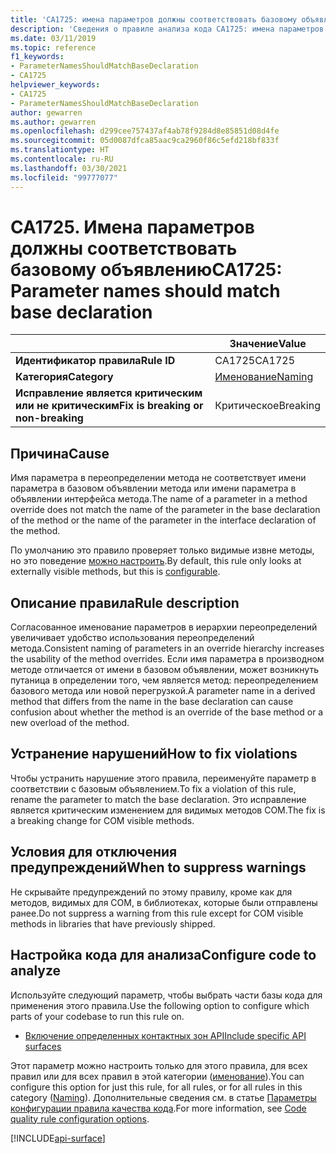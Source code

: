 ```yaml
---
title: 'CA1725: имена параметров должны соответствовать базовому объявлению (анализ кода)'
description: 'Сведения о правиле анализа кода CA1725: имена параметров должны соответствовать базовому объявлению'
ms.date: 03/11/2019
ms.topic: reference
f1_keywords:
- ParameterNamesShouldMatchBaseDeclaration
- CA1725
helpviewer_keywords:
- CA1725
- ParameterNamesShouldMatchBaseDeclaration
author: gewarren
ms.author: gewarren
ms.openlocfilehash: d299cee757437af4ab78f9284d8e85851d08d4fe
ms.sourcegitcommit: 05d0087dfca85aac9ca2960f86c5efd218bf833f
ms.translationtype: HT
ms.contentlocale: ru-RU
ms.lasthandoff: 03/30/2021
ms.locfileid: "99777077"
---
```

# <a name="ca1725-parameter-names-should-match-base-declaration"></a><span data-ttu-id="e4a3a-103">CA1725. Имена параметров должны соответствовать базовому объявлению</span><span class="sxs-lookup"><span data-stu-id="e4a3a-103">CA1725: Parameter names should match base declaration</span></span>

| | <span data-ttu-id="e4a3a-104">Значение</span><span class="sxs-lookup"><span data-stu-id="e4a3a-104">Value</span></span> |
|-|-|
| <span data-ttu-id="e4a3a-105">**Идентификатор правила**</span><span class="sxs-lookup"><span data-stu-id="e4a3a-105">**Rule ID**</span></span> |<span data-ttu-id="e4a3a-106">CA1725</span><span class="sxs-lookup"><span data-stu-id="e4a3a-106">CA1725</span></span>|
| <span data-ttu-id="e4a3a-107">**Категория**</span><span class="sxs-lookup"><span data-stu-id="e4a3a-107">**Category**</span></span> |[<span data-ttu-id="e4a3a-108">Именование</span><span class="sxs-lookup"><span data-stu-id="e4a3a-108">Naming</span></span>](naming-warnings.md)|
| <span data-ttu-id="e4a3a-109">**Исправление является критическим или не критическим**</span><span class="sxs-lookup"><span data-stu-id="e4a3a-109">**Fix is breaking or non-breaking**</span></span> |<span data-ttu-id="e4a3a-110">Критическое</span><span class="sxs-lookup"><span data-stu-id="e4a3a-110">Breaking</span></span>|

## <a name="cause"></a><span data-ttu-id="e4a3a-111">Причина</span><span class="sxs-lookup"><span data-stu-id="e4a3a-111">Cause</span></span>

<span data-ttu-id="e4a3a-112">Имя параметра в переопределении метода не соответствует имени параметра в базовом объявлении метода или имени параметра в объявлении интерфейса метода.</span><span class="sxs-lookup"><span data-stu-id="e4a3a-112">The name of a parameter in a method override does not match the name of the parameter in the base declaration of the method or the name of the parameter in the interface declaration of the method.</span></span>

<span data-ttu-id="e4a3a-113">По умолчанию это правило проверяет только видимые извне методы, но это поведение [можно настроить](#configure-code-to-analyze).</span><span class="sxs-lookup"><span data-stu-id="e4a3a-113">By default, this rule only looks at externally visible methods, but this is [configurable](#configure-code-to-analyze).</span></span>

## <a name="rule-description"></a><span data-ttu-id="e4a3a-114">Описание правила</span><span class="sxs-lookup"><span data-stu-id="e4a3a-114">Rule description</span></span>

<span data-ttu-id="e4a3a-115">Согласованное именование параметров в иерархии переопределений увеличивает удобство использования переопределений метода.</span><span class="sxs-lookup"><span data-stu-id="e4a3a-115">Consistent naming of parameters in an override hierarchy increases the usability of the method overrides.</span></span> <span data-ttu-id="e4a3a-116">Если имя параметра в производном методе отличается от имени в базовом объявлении, может возникнуть путаница в определении того, чем является метод: переопределением базового метода или новой перегрузкой.</span><span class="sxs-lookup"><span data-stu-id="e4a3a-116">A parameter name in a derived method that differs from the name in the base declaration can cause confusion about whether the method is an override of the base method or a new overload of the method.</span></span>

## <a name="how-to-fix-violations"></a><span data-ttu-id="e4a3a-117">Устранение нарушений</span><span class="sxs-lookup"><span data-stu-id="e4a3a-117">How to fix violations</span></span>

<span data-ttu-id="e4a3a-118">Чтобы устранить нарушение этого правила, переименуйте параметр в соответствии с базовым объявлением.</span><span class="sxs-lookup"><span data-stu-id="e4a3a-118">To fix a violation of this rule, rename the parameter to match the base declaration.</span></span> <span data-ttu-id="e4a3a-119">Это исправление является критическим изменением для видимых методов COM.</span><span class="sxs-lookup"><span data-stu-id="e4a3a-119">The fix is a breaking change for COM visible methods.</span></span>

## <a name="when-to-suppress-warnings"></a><span data-ttu-id="e4a3a-120">Условия для отключения предупреждений</span><span class="sxs-lookup"><span data-stu-id="e4a3a-120">When to suppress warnings</span></span>

<span data-ttu-id="e4a3a-121">Не скрывайте предупреждений по этому правилу, кроме как для методов, видимых для COM, в библиотеках, которые были отправлены ранее.</span><span class="sxs-lookup"><span data-stu-id="e4a3a-121">Do not suppress a warning from this rule except for COM visible methods in libraries that have previously shipped.</span></span>

## <a name="configure-code-to-analyze"></a><span data-ttu-id="e4a3a-122">Настройка кода для анализа</span><span class="sxs-lookup"><span data-stu-id="e4a3a-122">Configure code to analyze</span></span>

<span data-ttu-id="e4a3a-123">Используйте следующий параметр, чтобы выбрать части базы кода для применения этого правила.</span><span class="sxs-lookup"><span data-stu-id="e4a3a-123">Use the following option to configure which parts of your codebase to run this rule on.</span></span>

- [<span data-ttu-id="e4a3a-124">Включение определенных контактных зон API</span><span class="sxs-lookup"><span data-stu-id="e4a3a-124">Include specific API surfaces</span></span>](#include-specific-api-surfaces)

<span data-ttu-id="e4a3a-125">Этот параметр можно настроить только для этого правила, для всех правил или для всех правил в этой категории ([именование](naming-warnings.md)).</span><span class="sxs-lookup"><span data-stu-id="e4a3a-125">You can configure this option for just this rule, for all rules, or for all rules in this category ([Naming](naming-warnings.md)).</span></span> <span data-ttu-id="e4a3a-126">Дополнительные сведения см. в статье [Параметры конфигурации правила качества кода](../code-quality-rule-options.md).</span><span class="sxs-lookup"><span data-stu-id="e4a3a-126">For more information, see [Code quality rule configuration options](../code-quality-rule-options.md).</span></span>

[!INCLUDE[api-surface](~/includes/code-analysis/api-surface.md)]
